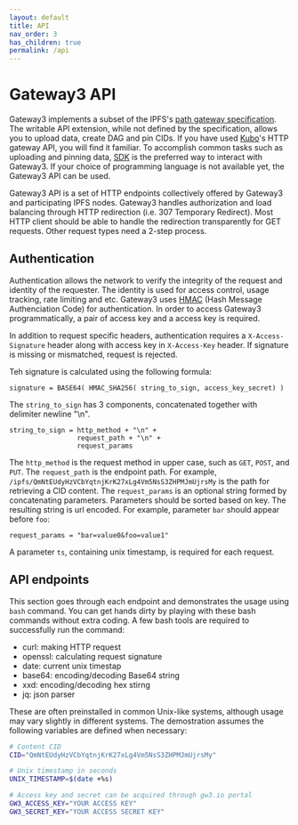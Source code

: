 ```yaml
---
layout: default
title: API
nav_order: 3
has_children: true
permalink: /api
---
```


# Gateway3 API

Gateway3 implements a subset of the IPFS's [path gateway specification](https://specs.ipfs.tech/http-gateways/path-gateway/).
The writable API extension, while not defined by the specification, allows you to upload data, create DAG and pin CIDs.
If you have used [Kubo](https://github.com/ipfs/kubo)'s HTTP gateway API, you will find it familiar.
To accomplish common tasks such as uploading and pinning data, [SDK](/sdk) is the preferred way to interact with Gateway3.
If your choice of programming language is not available yet, the Gateway3 API can be used.

Gateway3 API is a set of HTTP endpoints collectively offered by Gateway3 and participating IPFS nodes.
Gateway3 handles authorization and load balancing through HTTP redirection (i.e. 307 Temporary Redirect).
Most HTTP client should be able to handle the redirection transparently for GET requests.
Other request types need a 2-step process.

## Authentication

Authentication allows the network to verify the integrity of the request and identity of the requester.
The identity is used for access control, usage tracking, rate limiting and etc.
Gateway3 uses [HMAC](https://en.wikipedia.org/wiki/HMAC) (Hash Message Authenciation Code) for authentication.
In order to access Gateway3 programmatically, a pair of access key and a access key is required.

In addition to request specific headers, authentication requires a `X-Access-Signature` header along with access key in `X-Access-Key` header.
If signature is missing or mismatched, request is rejected.

Teh signature is calculated using the following formula:
```
signature = BASE64( HMAC_SHA256( string_to_sign, access_key_secret) )
```

The `string_to_sign` has 3 components, concatenated together with delimiter newline "\n".
```
string_to_sign = http_method + "\n" +
                 request_path + "\n" +
                 request_params
```

The `http_method` is the request method in upper case, such as `GET`, `POST`, and `PUT`.
The `request_path` is the endpoint path.
For example, `/ipfs/QmNtEUdyHzVCbYqtnjKrK27xLg4Vm5NsS3ZHPMJmUjrsMy` is the path for retrieving a CID content.
The `request_params` is an optional string formed by concatenating parameters.
Parameters should be sorted based on key.
The resulting string is url encoded.
For example, parameter `bar` should appear before `foo`:
```
request_params = "bar=value0&foo=value1"
```
A parameter `ts`, containing unix timestamp, is required for each request.

## API endpoints

This section goes through each endpoint and demonstrates the usage using `bash` command.
You can get hands dirty by playing with these bash commands without extra coding.
A few bash tools are required to successfully run the command:

* curl: making HTTP request
* openssl: calculating request signature
* date: current unix timestap
* base64: encoding/decoding Base64 string
* xxd: encoding/decoding hex stirng
* jq: json parser

These are often preinstalled in common Unix-like systems, although usage may vary slightly in different systems.
The demostration assumes the following variables are defined when necessary:
```bash
# Content CID
CID="QmNtEUdyHzVCbYqtnjKrK27xLg4Vm5NsS3ZHPMJmUjrsMy"

# Unix timestamp in seconds
UNIX_TIMESTAMP=$(date +%s)

# Access key and secret can be acquired through gw3.io portal
GW3_ACCESS_KEY="YOUR ACCESS KEY"
GW3_SECRET_KEY="YOUR ACCESS SECRET KEY"
```
